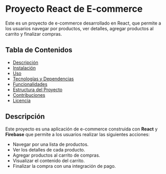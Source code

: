 # Proyecto React de E-commerce

Este es un proyecto de e-commerce desarrollado en React, que permite a los usuarios navegar por productos, ver detalles, agregar productos al carrito y finalizar compras.

## Tabla de Contenidos

- [Descripción](#descripción)
- [Instalación](#instalación)
- [Uso](#uso)
- [Tecnologías y Dependencias](#tecnologías-y-dependencias)
- [Funcionalidades](#funcionalidades)
- [Estructura del Proyecto](#estructura-del-proyecto)
- [Contribuciones](#contribuciones)
- [Licencia](#licencia)

## Descripción

Este proyecto es una aplicación de e-commerce construida con **React** y **Firebase** que permite a los usuarios realizar las siguientes acciones:

- Navegar por una lista de productos.
- Ver los detalles de cada producto.
- Agregar productos al carrito de compras.
- Visualizar el contenido del carrito.
- Finalizar la compra con una integración de pago.
